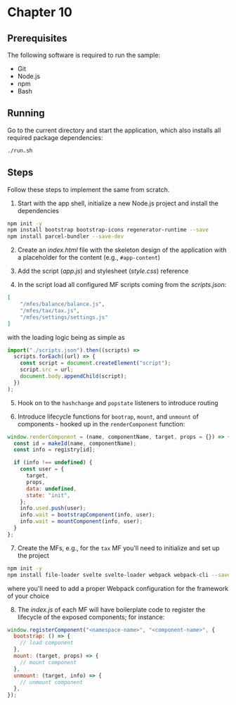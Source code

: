 # Chapter 10

## Prerequisites

The following software is required to run the sample:

- Git
- Node.js
- npm
- Bash

## Running

Go to the current directory and start the application, which also installs all required package dependencies:

```sh
./run.sh
```

## Steps

Follow these steps to implement the same from scratch.

1. Start with the app shell, initialize a new Node.js project and install the dependencies

```sh
npm init -y
npm install bootstrap bootstrap-icons regenerator-runtime --save
npm install parcel-bundler --save-dev
```

2. Create an *index.html* file with the skeleton design of the application with a placeholder for the content (e.g., `#app-content`)

3. Add the script (*app.js*) and stylesheet (*style.css*) reference

4. In the script load all configured MF scripts coming from the *scripts.json*:

```json
[
    "/mfes/balance/balance.js",
    "/mfes/tax/tax.js",
    "/mfes/settings/settings.js"
]
```

with the loading logic being as simple as

```js
import("./scripts.json").then((scripts) =>
  scripts.forEach((url) => {
    const script = document.createElement("script");
    script.src = url;
    document.body.appendChild(script);
  })
);
```

5. Hook on to the `hashchange` and `popstate` listeners to introduce routing

6. Introduce lifecycle functions for `bootrap`, `mount`, and `unmount` of components - hooked up in the `renderComponent` function:

```js
window.renderComponent = (name, componentName, target, props = {}) => {
  const id = makeId(name, componentName);
  const info = registry[id];

  if (info !== undefined) {
    const user = {
      target,
      props,
      data: undefined,
      state: "init",
    };
    info.used.push(user);
    info.wait = bootstrapComponent(info, user);
    info.wait = mountComponent(info, user);
  }
};
```

7. Create the MFs, e.g., for the `tax` MF you'll need to initialize and set up the project

```sh
npm init -y
npm install file-loader svelte svelte-loader webpack webpack-cli --save-dev
```

where you'll need to add a proper Webpack configuration for the framework of your choice

8. The *index.js* of each MF will have boilerplate code to register the lifecycle of the exposed components; for instance:

```js
window.registerComponent("<namespace-name>", "<component-name>", {
  bootstrap: () => {
    // load component
  },
  mount: (target, props) => {
    // mount component
  },
  unmount: (target, info) => {
    // unmount component
  },
});
```
